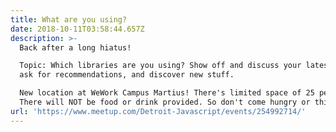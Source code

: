 ```yaml
---
title: What are you using?
date: 2018-10-11T03:58:44.657Z
description: >-
  Back after a long hiatus!

  Topic: Which libraries are you using? Show off and discuss your latest finds,
  ask for recommendations, and discover new stuff.

  New location at WeWork Campus Martius! There's limited space of 25 people!
  There will NOT be food or drink provided. So don't come hungry or thirsty. :)
url: 'https://www.meetup.com/Detroit-Javascript/events/254992714/'
---
```


